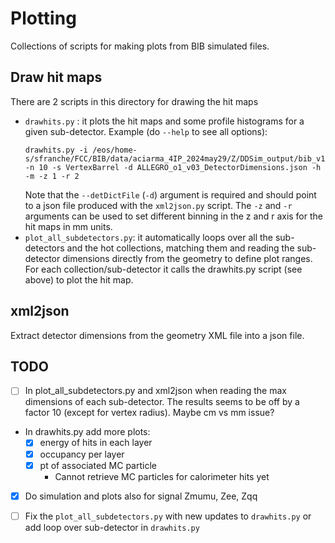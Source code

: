 # Plotting

Collections of scripts for making plots from BIB simulated files.

## Draw hit maps

There are 2 scripts in this directory for drawing the hit maps
- `drawhits.py` : it plots the hit maps and some profile histograms for a given sub-detector. Example (do `--help` to see all options):
  ```
  drawhits.py -i /eos/home-s/sfranche/FCC/BIB/data/aciarma_4IP_2024may29/Z/DDSim_output/bib_v1/ -n 10 -s VertexBarrel -d ALLEGRO_o1_v03_DetectorDimensions.json -h -m -z 1 -r 2
  ```
  Note that the `--detDictFile` (`-d`) argument is required and should point to a json file produced with the `xml2json.py` script.
  The  `-z` and `-r` arguments can be used to set different binning in the z and r axis for the hit maps in mm units.
- `plot_all_subdetectors.py`: it automatically loops over all the sub-detectors and the hot collections, matching them and reading the sub-detector dimensions directly from the geometry to define plot ranges. For each collection/sub-detector it calls the drawhits.py script (see above) to plot the hit map.


## xml2json

Extract detector dimensions from the geometry XML file into a json file.


## TODO
- [ ] In plot_all_subdetectors.py and xml2json when reading the max dimensions of each sub-detector. The results seems to be off by a factor 10 (except for vertex radius). Maybe cm vs mm issue?
-  In drawhits.py add more plots:
   -  [x] energy of hits in each layer
   -  [x] occupancy per layer
   -  [x] pt of associated MC particle
      - Cannot retrieve MC particles for calorimeter hits yet
- [x] Do simulation and plots also for signal Zmumu, Zee, Zqq
- [ ] Fix the `plot_all_subdetectors.py` with new updates to `drawhits.py` or add loop over sub-detector in `drawhits.py`



